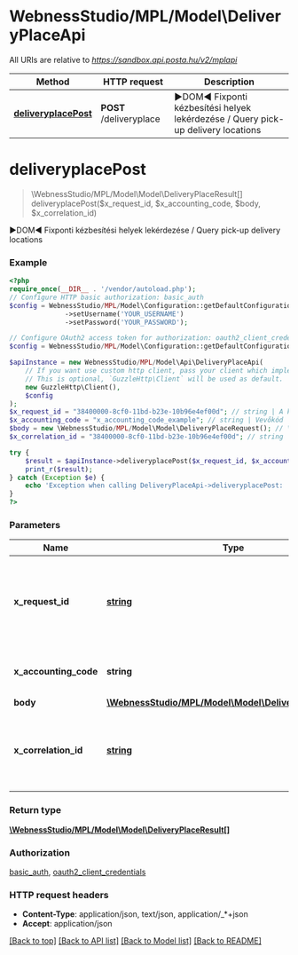 # WebnessStudio/MPL/Model\DeliveryPlaceApi

All URIs are relative to *https://sandbox.api.posta.hu/v2/mplapi*

Method | HTTP request | Description
------------- | ------------- | -------------
[**deliveryplacePost**](DeliveryPlaceApi.md#deliveryplacepost) | **POST** /deliveryplace | ►DOM◄ Fixponti kézbesítési helyek lekérdezése   /   Query pick-up delivery locations

# **deliveryplacePost**
> \WebnessStudio/MPL/Model\Model\DeliveryPlaceResult[] deliveryplacePost($x_request_id, $x_accounting_code, $body, $x_correlation_id)

►DOM◄ Fixponti kézbesítési helyek lekérdezése   /   Query pick-up delivery locations

### Example
```php
<?php
require_once(__DIR__ . '/vendor/autoload.php');
// Configure HTTP basic authorization: basic_auth
$config = WebnessStudio/MPL/Model\Configuration::getDefaultConfiguration()
              ->setUsername('YOUR_USERNAME')
              ->setPassword('YOUR_PASSWORD');

// Configure OAuth2 access token for authorization: oauth2_client_credentials
$config = WebnessStudio/MPL/Model\Configuration::getDefaultConfiguration()->setAccessToken('YOUR_ACCESS_TOKEN');

$apiInstance = new WebnessStudio/MPL/Model\Api\DeliveryPlaceApi(
    // If you want use custom http client, pass your client which implements `GuzzleHttp\ClientInterface`.
    // This is optional, `GuzzleHttp\Client` will be used as default.
    new GuzzleHttp\Client(),
    $config
);
$x_request_id = "38400000-8cf0-11bd-b23e-10b96e4ef00d"; // string | A kérés egyedi azonosítója (UUID formátumban)   /   The unique request ID (UUID format)
$x_accounting_code = "x_accounting_code_example"; // string | Vevőkód   /   The accounting code
$body = new \WebnessStudio/MPL/Model\Model\DeliveryPlaceRequest(); // \WebnessStudio/MPL/Model\Model\DeliveryPlaceRequest | 
$x_correlation_id = "38400000-8cf0-11bd-b23e-10b96e4ef00d"; // string | Korrelációs azonosító (UUID formátumban)   /   The request correlation ID (UUID format)

try {
    $result = $apiInstance->deliveryplacePost($x_request_id, $x_accounting_code, $body, $x_correlation_id);
    print_r($result);
} catch (Exception $e) {
    echo 'Exception when calling DeliveryPlaceApi->deliveryplacePost: ', $e->getMessage(), PHP_EOL;
}
?>
```

### Parameters

Name | Type | Description  | Notes
------------- | ------------- | ------------- | -------------
 **x_request_id** | [**string**](../Model/.md)| A kérés egyedi azonosítója (UUID formátumban)   /   The unique request ID (UUID format) |
 **x_accounting_code** | **string**| Vevőkód   /   The accounting code |
 **body** | [**\WebnessStudio/MPL/Model\Model\DeliveryPlaceRequest**](../Model/DeliveryPlaceRequest.md)|  | [optional]
 **x_correlation_id** | [**string**](../Model/.md)| Korrelációs azonosító (UUID formátumban)   /   The request correlation ID (UUID format) | [optional]

### Return type

[**\WebnessStudio/MPL/Model\Model\DeliveryPlaceResult[]**](../Model/DeliveryPlaceResult.md)

### Authorization

[basic_auth](../../README.md#basic_auth), [oauth2_client_credentials](../../README.md#oauth2_client_credentials)

### HTTP request headers

 - **Content-Type**: application/json, text/json, application/_*+json
 - **Accept**: application/json

[[Back to top]](#) [[Back to API list]](../../README.md#documentation-for-api-endpoints) [[Back to Model list]](../../README.md#documentation-for-models) [[Back to README]](../../README.md)

